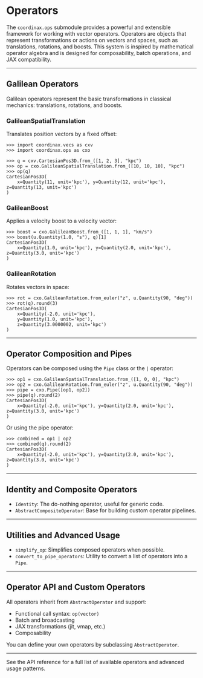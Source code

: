 # Operators

The `coordinax.ops` submodule provides a powerful and extensible framework for
working with vector operators. Operators are objects that represent
transformations or actions on vectors and spaces, such as translations,
rotations, and boosts. This system is inspired by mathematical operator algebra
and is designed for composability, batch operations, and JAX compatibility.

<!-- invisible-code-block: python

import unxt as u
import jax.numpy as jnp

-->

---

## Galilean Operators

Galilean operators represent the basic transformations in classical mechanics:
translations, rotations, and boosts.

### GalileanSpatialTranslation

Translates position vectors by a fixed offset:

```{code-block} python
>>> import coordinax.vecs as cxv
>>> import coordinax.ops as cxo
```

```{code-block} python
>>> q = cxv.CartesianPos3D.from_([1, 2, 3], "kpc")
>>> op = cxo.GalileanSpatialTranslation.from_([10, 10, 10], "kpc")
>>> op(q)
CartesianPos3D(
    x=Quantity(11, unit='kpc'), y=Quantity(12, unit='kpc'), z=Quantity(13, unit='kpc')
)
```

### GalileanBoost

Applies a velocity boost to a velocity vector:

```{code-block} python
>>> boost = cxo.GalileanBoost.from_([1, 1, 1], "km/s")
>>> boost(u.Quantity(1.0, "s"), q)[1]
CartesianPos3D(
    x=Quantity(1.0, unit='kpc'), y=Quantity(2.0, unit='kpc'), z=Quantity(3.0, unit='kpc')
)
```

### GalileanRotation

Rotates vectors in space:

```{code-block} python
>>> rot = cxo.GalileanRotation.from_euler("z", u.Quantity(90, "deg"))
>>> rot(q).round(3)
CartesianPos3D(
    x=Quantity(-2.0, unit='kpc'),
    y=Quantity(1.0, unit='kpc'),
    z=Quantity(3.0000002, unit='kpc')
)
```

---

## Operator Composition and Pipes

Operators can be composed using the `Pipe` class or the `|` operator:

```{code-block} python
>>> op1 = cxo.GalileanSpatialTranslation.from_([1, 0, 0], "kpc")
>>> op2 = cxo.GalileanRotation.from_euler("z", u.Quantity(90, "deg"))
>>> pipe = cxo.Pipe([op1, op2])
>>> pipe(q).round(2)
CartesianPos3D(
    x=Quantity(-2.0, unit='kpc'), y=Quantity(2.0, unit='kpc'), z=Quantity(3.0, unit='kpc')
)
```

Or using the pipe operator:

```{code-block} python
>>> combined = op1 | op2
>>> combined(q).round(2)
CartesianPos3D(
    x=Quantity(-2.0, unit='kpc'), y=Quantity(2.0, unit='kpc'), z=Quantity(3.0, unit='kpc')
)
```

---

## Identity and Composite Operators

- `Identity`: The do-nothing operator, useful for generic code.
- `AbstractCompositeOperator`: Base for building custom operator pipelines.

---

## Utilities and Advanced Usage

- `simplify_op`: Simplifies composed operators when possible.
- `convert_to_pipe_operators`: Utility to convert a list of operators into a
  `Pipe`.

---

## Operator API and Custom Operators

All operators inherit from `AbstractOperator` and support:

- Functional call syntax: `op(vector)`
- Batch and broadcasting
- JAX transformations (jit, vmap, etc.)
- Composability

You can define your own operators by subclassing `AbstractOperator`.

---

See the API reference for a full list of available operators and advanced usage
patterns.
